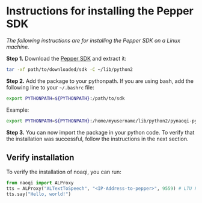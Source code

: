 # Instructions for installing the Pepper SDK

*The following instructions are for installing the Pepper SDK on a Linux machine.*

**Step 1.** Download the [Pepper SDK](https://community-static.aldebaran.com/resources/2.5.10/Python%20SDK/pynaoqi-python2.7-2.5.7.1-linux64.tar.gz) and extract it:

```sh
tar -xf path/to/downloaded/sdk -C ~/lib/python2
```

**Step 2.** Add the package to your pythonpath. If you are using bash, add the following line to your `~/.bashrc` file:

```sh
export PYTHONPATH=${PYTHONPATH}:/path/to/sdk
```

Example:

```sh
export PYTHONPATH=${PYTHONPATH}:/home/myusername/lib/python2/pynaoqi-python2.7-2.5.7.1-linux64/lib/python2.7/site-packages
```

**Step 3.** You can now import the package in your python code. To verify that the installation was successful, follow the instructions in the next section.

## Verify installation

To verify the installation of noaqi, you can run:

```python
from naoqi import ALProxy
tts = ALProxy("ALTextToSpeech", "<IP-Address-to-pepper>", 9559) # LTU Pepper: 130.240.238.32
tts.say("Hello, world!")
```
